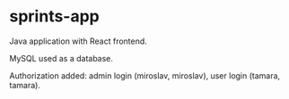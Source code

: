 # sprints-app
Java application with React frontend. 

MySQL used as a database. 

Authorization added: admin login (miroslav, miroslav), user login (tamara, tamara).
